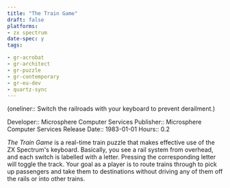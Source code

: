 ```yaml
---
title: "The Train Game"
draft: false
platforms:
- zx spectrum
date-spec: y
tags:

- gr-acrobat 
- gr-architect
- gr-puzzle 
- gr-contemporary
- gr-eu-dev
- quartz-sync
---
```



(oneliner:: Switch the railroads with your keyboard to prevent derailment.)

Developer:: Microsphere Computer Services
Publisher:: Microsphere Computer Services
Release Date:: 1983-01-01
Hours:: 0.2

*The Train Game* is a real-time train puzzle that makes effective use of the ZX Spectrum's keyboard. Basically, you see a rail system from overhead, and each switch is labelled with a letter. Pressing the corresponding letter will toggle the track. Your goal as a player is to route trains through to pick up passengers and take them to destinations without driving any of them off the rails or into other trains.